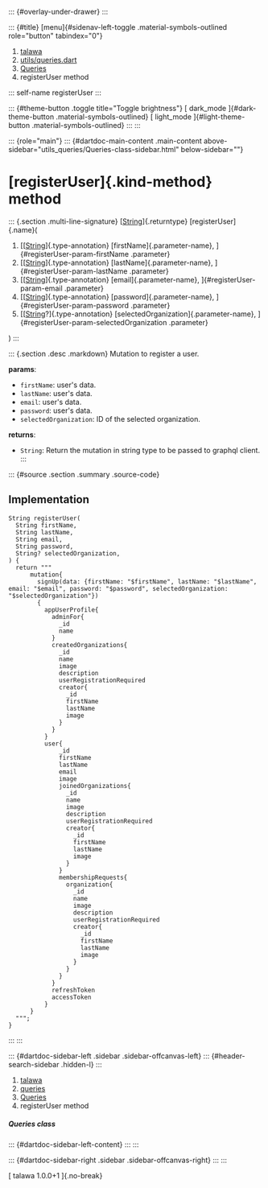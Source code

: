 ::: {#overlay-under-drawer}
:::

::: {#title}
[menu]{#sidenav-left-toggle .material-symbols-outlined role="button"
tabindex="0"}

1.  [talawa](../../index.html)
2.  [utils/queries.dart](../../utils_queries/)
3.  [Queries](../../utils_queries/Queries-class.html)
4.  registerUser method

::: self-name
registerUser
:::

::: {#theme-button .toggle title="Toggle brightness"}
[ dark_mode ]{#dark-theme-button .material-symbols-outlined} [
light_mode ]{#light-theme-button .material-symbols-outlined}
:::
:::

::: {role="main"}
::: {#dartdoc-main-content .main-content above-sidebar="utils_queries/Queries-class-sidebar.html" below-sidebar=""}
<div>

# [registerUser]{.kind-method} method

</div>

::: {.section .multi-line-signature}
[[String](https://api.flutter.dev/flutter/dart-core/String-class.html)]{.returntype}
[registerUser]{.name}(

1.  [[[String](https://api.flutter.dev/flutter/dart-core/String-class.html)]{.type-annotation}
    [firstName]{.parameter-name}, ]{#registerUser-param-firstName
    .parameter}
2.  [[[String](https://api.flutter.dev/flutter/dart-core/String-class.html)]{.type-annotation}
    [lastName]{.parameter-name}, ]{#registerUser-param-lastName
    .parameter}
3.  [[[String](https://api.flutter.dev/flutter/dart-core/String-class.html)]{.type-annotation}
    [email]{.parameter-name}, ]{#registerUser-param-email .parameter}
4.  [[[String](https://api.flutter.dev/flutter/dart-core/String-class.html)]{.type-annotation}
    [password]{.parameter-name}, ]{#registerUser-param-password
    .parameter}
5.  [[[String](https://api.flutter.dev/flutter/dart-core/String-class.html)?]{.type-annotation}
    [selectedOrganization]{.parameter-name},
    ]{#registerUser-param-selectedOrganization .parameter}

)
:::

::: {.section .desc .markdown}
Mutation to register a user.

**params**:

-   `firstName`: user\'s data.
-   `lastName`: user\'s data.
-   `email`: user\'s data.
-   `password`: user\'s data.
-   `selectedOrganization`: ID of the selected organization.

**returns**:

-   `String`: Return the mutation in string type to be passed to graphql
    client.
:::

::: {#source .section .summary .source-code}
## Implementation

``` language-dart
String registerUser(
  String firstName,
  String lastName,
  String email,
  String password,
  String? selectedOrganization,
) {
  return """
      mutation{
        signUp(data: {firstName: "$firstName", lastName: "$lastName", email: "$email", password: "$password", selectedOrganization: "$selectedOrganization"})
        {
          appUserProfile{
            adminFor{
              _id
              name
            }
            createdOrganizations{
              _id
              name
              image
              description
              userRegistrationRequired
              creator{
                _id
                firstName
                lastName
                image
              }
            }
          }
          user{
              _id
              firstName
              lastName
              email
              image
              joinedOrganizations{
                _id
                name
                image
                description
                userRegistrationRequired
                creator{
                  _id
                  firstName
                  lastName
                  image
                }
              }
              membershipRequests{
                organization{
                  _id
                  name
                  image
                  description
                  userRegistrationRequired
                  creator{
                    _id
                    firstName
                    lastName
                    image
                  }
                }
              }
            }
            refreshToken
            accessToken
          }
      }
  """;
}
```
:::
:::

::: {#dartdoc-sidebar-left .sidebar .sidebar-offcanvas-left}
::: {#header-search-sidebar .hidden-l}
:::

1.  [talawa](../../index.html)
2.  [queries](../../utils_queries/)
3.  [Queries](../../utils_queries/Queries-class.html)
4.  registerUser method

##### Queries class

::: {#dartdoc-sidebar-left-content}
:::
:::

::: {#dartdoc-sidebar-right .sidebar .sidebar-offcanvas-right}
:::
:::

[ talawa 1.0.0+1 ]{.no-break}
